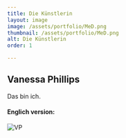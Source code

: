 ```yaml
---
title: Die Künstlerin
layout: image
image: /assets/portfolio/MeD.png
thumbnail: /assets/portfolio/MeD.png
alt: Die Künstlerin
order: 1

---
```

## Vanessa Phillips

Das bin ich.



#### Englich version:



![VP](../assets/portfolio/MeE.png)




